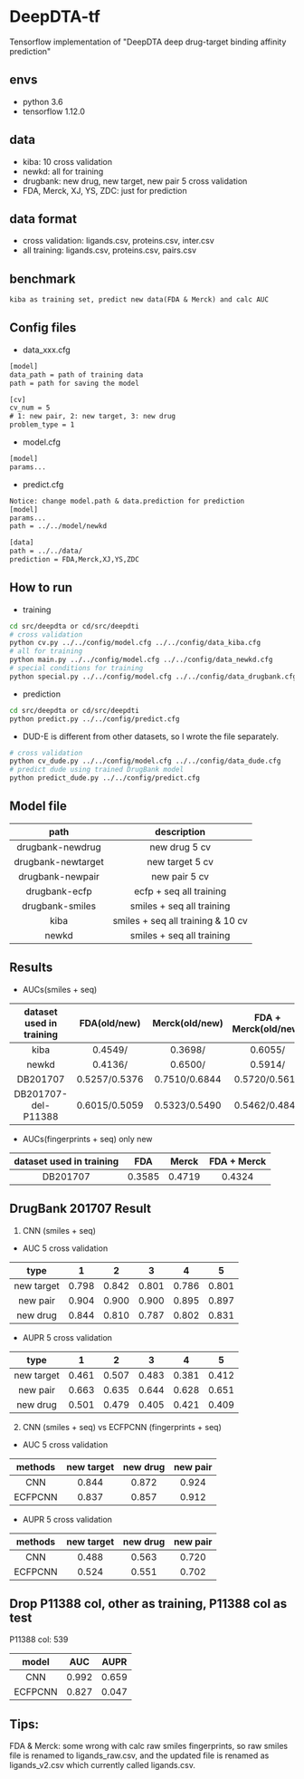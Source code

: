 # DeepDTA-tf
Tensorflow implementation of "DeepDTA deep drug-target binding affinity prediction"
## envs
* python 3.6
* tensorflow 1.12.0
## data
* kiba: 10 cross validation
* newkd: all for training
* drugbank: new drug, new target, new pair 5 cross validation
* FDA, Merck, XJ, YS, ZDC: just for prediction
## data format
* cross validation: ligands.csv, proteins.csv, inter.csv
* all training: ligands.csv, proteins.csv, pairs.csv
## benchmark
```txt
kiba as training set, predict new data(FDA & Merck) and calc AUC
```
## Config files
* data_xxx.cfg
```txt
[model]
data_path = path of training data
path = path for saving the model

[cv]
cv_num = 5
# 1: new pair, 2: new target, 3: new drug
problem_type = 1
```
* model.cfg
```txt
[model]
params...
```
* predict.cfg
```txt
Notice: change model.path & data.prediction for prediction
[model]
params...
path = ../../model/newkd

[data]
path = ../../data/
prediction = FDA,Merck,XJ,YS,ZDC
```
## How to run
* training
```bash
cd src/deepdta or cd/src/deepdti
# cross validation
python cv.py ../../config/model.cfg ../../config/data_kiba.cfg
# all for training
python main.py ../../config/model.cfg ../../config/data_newkd.cfg
# special conditions for training
python special.py ../../config/model.cfg ../../config/data_drugbank.cfg
```
* prediction
```bash
cd src/deepdta or cd/src/deepdti
python predict.py ../../config/predict.cfg
```
* DUD-E is different from other datasets, so I wrote the file separately.
```bash
# cross validation
python cv_dude.py ../../config/model.cfg ../../config/data_dude.cfg
# predict dude using trained DrugBank model
python predict_dude.py ../../config/predict.cfg
```
## Model file

| path | description |
| :-: | :-: |
| drugbank-newdrug | new drug 5 cv |
| drugbank-newtarget | new target 5 cv |
| drugbank-newpair | new pair 5 cv |
| drugbank-ecfp | ecfp + seq all training |
| drugbank-smiles | smiles + seq all training |
| kiba | smiles + seq all training & 10 cv |
| newkd | smiles + seq all training |

## Results
* AUCs(smiles + seq)

| dataset used in training | FDA(old/new) | Merck(old/new) | FDA + Merck(old/new)
| :-: | :-: | :-: | :-: |
| kiba | 0.4549/ | 0.3698/ | 0.6055/ |
| newkd | 0.4136/ | 0.6500/ | 0.5914/ |
| DB201707 | 0.5257/0.5376 | 0.7510/0.6844 | 0.5720/0.5617 |
| DB201707-del-P11388 | 0.6015/0.5059 | 0.5323/0.5490 | 0.5462/0.4842 |

* AUCs(fingerprints + seq) only new

| dataset used in training | FDA | Merck | FDA + Merck
| :-: | :-: | :-: | :-: |
| DB201707 | 0.3585 | 0.4719 | 0.4324 |

## DrugBank 201707 Result
1. CNN (smiles + seq)
* AUC 5 cross validation

| type | 1 | 2 | 3 | 4 | 5 |
| :-: | :-: | :-: | :-: | :-: | :-: |
| new target | 0.798 | 0.842 | 0.801 | 0.786 | 0.801 |
| new pair | 0.904 | 0.900 | 0.900 | 0.895 | 0.897 |
| new drug | 0.844 | 0.810 | 0.787 | 0.802 | 0.831 |

* AUPR 5 cross validation

| type | 1 | 2 | 3 | 4 | 5 |
| :-: | :-: | :-: | :-: | :-: | :-: |
| new target | 0.461 | 0.507 | 0.483 | 0.381 | 0.412 |
| new pair | 0.663 | 0.635 | 0.644 | 0.628 | 0.651 |
| new drug | 0.501 | 0.479 | 0.405 | 0.421 | 0.409 |

2. CNN (smiles + seq) vs ECFPCNN (fingerprints + seq)
* AUC 5 cross validation

| methods | new target | new drug | new pair |
| :-: | :-: | :-: | :-: |
| CNN | 0.844 | 0.872 | 0.924 |
| ECFPCNN | 0.837 | 0.857 | 0.912 |

* AUPR 5 cross validation

| methods | new target | new drug | new pair |
| :-: | :-: | :-: | :-: |
| CNN | 0.488 | 0.563 | 0.720 |
| ECFPCNN | 0.524 | 0.551 | 0.702 |

## Drop P11388 col, other as training, P11388 col as test

P11388 col: 539

| model | AUC | AUPR |
| :-: | :-: | :-: |
| CNN | 0.992 | 0.659 |
| ECFPCNN | 0.827 | 0.047 |

## Tips:
FDA & Merck: some wrong with calc raw smiles fingerprints,
so raw smiles file is renamed to ligands_raw.csv, and the updated file
is renamed as ligands_v2.csv which currently called ligands.csv.


